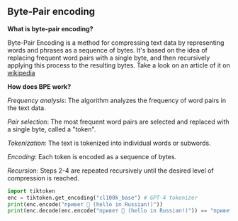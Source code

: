 ## Byte-Pair encoding

**What is byte-pair encoding?**

Byte-Pair Encoding is a method for compressing text data by representing words and phrases as a sequence of bytes. It's based on the idea of replacing frequent word pairs with a single byte, and then recursively applying this process to the resulting bytes. Take a look on an article of it on [wikipedia](https://en.wikipedia.org/wiki/Byte_pair_encoding)

**How does BPE work?**

  *Frequency analysis*: The algorithm analyzes the frequency of word pairs in the text data.  

  *Pair selection*: The most frequent word pairs are selected and replaced with a single byte, called a "token".

  *Tokenization*: The text is tokenized into individual words or subwords.

  *Encoding*: Each token is encoded as a sequence of bytes.

  *Recursion*: Steps 2-4 are repeated recursively until the desired level of compression is reached.



```python
import tiktoken
enc = tiktoken.get_encoding("cl100k_base") # GPT-4 tokenizer
print(enc.encode("привет 👋 (hello in Russian!)"))
print(enc.decode(enc.encode("привет 👋 (hello in Russian!)")) == "привет 👋 (hello in Russian!)")
```




